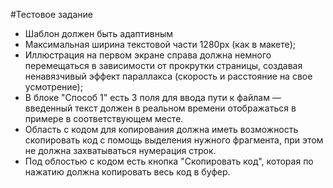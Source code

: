 #Тестовое задание
- Шаблон должен быть адаптивным
- Максимальная ширина текстовой части 1280px (как в макете);
- Иллюстрация на первом экране справа должна немного перемещаться 
в зависимости от прокрутки страницы, создавая ненавязчивый эффект параллакса (скорость и расстояние на свое усмотрение);
- В блоке "Способ 1" есть 3 поля для ввода пути к файлам — введенный текст должен в реальном времени отображаться в примере 
в соответствующем месте.
- Область с кодом для копирования должна иметь возможность скопировать код с помощь выделения нужного фрагмента, 
при этом не должна захватываться нумерация строк.
- Под облостью с кодом есть кнопка "Скопировать код", которая по нажатию должна копировать весь код в буфер.
